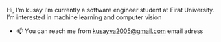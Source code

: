 Hi, I’m kusay I'm currently a software engineer student at Firat University.
I’m interested in machine learning and computer vision 

- 📫 You can reach me from kusayva2005@gmail.com email adress


<!---
kusayvarde/kusayvarde is a ✨ special ✨ repository because its `README.md` (this file) appears on your GitHub profile.
You can click the Preview link to take a look at your changes.
--->
